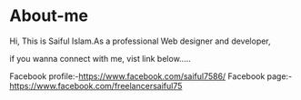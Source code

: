 # About-me
Hi, This is Saiful Islam.As a professional Web designer and developer,


if you wanna connect with me, vist link below.....

Facebook profile:-https://www.facebook.com/saiful7586/
Facebook page:-https://www.facebook.com/freelancersaiful75

